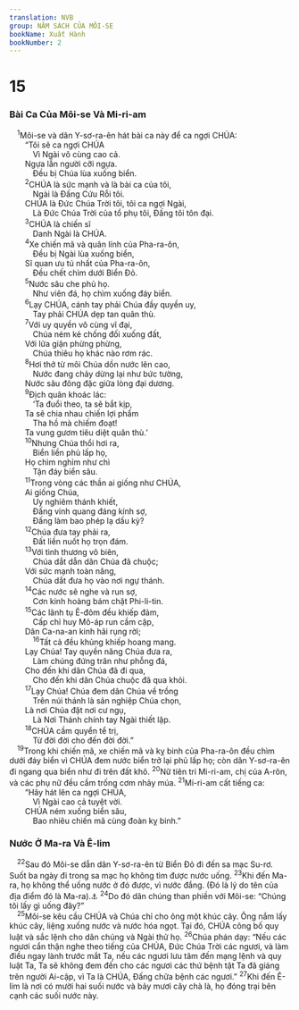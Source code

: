 ```yaml
---
translation: NVB
group: NĂM SÁCH CỦA MÔI-SE
bookName: Xuất Hành 
bookNumber: 2
---
```


<div class="title"><h1>15</h1><h3>Bài Ca Của Môi-se Và Mi-ri-am </h3></div>
<span class="verse xu_15_1"> <sup>1</sup>Môi-se và dân Y-sơ-ra-ên hát bài ca này để ca ngợi CHÚA: <br/>  “Tôi sẽ ca ngợi CHÚA<br/>   Vì Ngài vô cùng cao cả. <br/>  Ngựa lẫn người cỡi ngựa. <br/>   Đều bị Chúa lùa xuống biển. <br/></span>
<span class="verse xu_15_2">  <sup>2</sup>CHÚA là sức mạnh và là bài ca của tôi, <br/>   Ngài là Đấng Cứu Rỗi tôi. <br/>  CHÚA là Đức Chúa Trời tôi, tôi ca ngợi Ngài, <br/>   Là Đức Chúa Trời của tổ phụ tôi, Đấng tôi tôn đại. <br/></span>
<span class="verse xu_15_3">  <sup>3</sup>CHÚA là chiến sĩ <br/>   Danh Ngài là CHÚA. <br/></span>
<span class="verse xu_15_4">  <sup>4</sup>Xe chiến mã và quân lính của Pha-ra-ôn, <br/>   Đều bị Ngài lùa xuống biển, <br/>  Sĩ quan ưu tú nhất của Pha-ra-ôn, <br/>   Đều chết chìm dưới Biển Đỏ. <br/></span>
<span class="verse xu_15_5">  <sup>5</sup>Nước sâu che phủ họ. <br/>   Như viên đá, họ chìm xuống đáy biển. <br/></span>
<span class="verse xu_15_6">  <sup>6</sup>Lạy CHÚA, cánh tay phải Chúa đầy quyền uy, <br/>   Tay phải CHÚA dẹp tan quân thù. <br/></span>
<span class="verse xu_15_7">  <sup>7</sup>Với uy quyền vô cùng vĩ đại, <br/>   Chúa ném kẻ chống đối xuống đất, <br/>  Với lửa giận phừng phừng, <br/>   Chúa thiêu họ khác nào rơm rác. <br/></span>
<span class="verse xu_15_8">  <sup>8</sup>Hơi thở từ môi Chúa dồn nước lên cao, <br/>   Nước đang chảy dừng lại như bức tường, <br/>  Nước sâu đông đặc giữa lòng đại dương. <br/></span>
<span class="verse xu_15_9">  <sup>9</sup>Địch quân khoác lác: <br/>   ‘Ta đuổi theo, ta sẽ bắt kịp, <br/>  Ta sẽ chia nhau chiến lợi phẩm <br/>   Tha hồ mà chiếm đoạt! <br/>  Ta vung gươm tiêu diệt quân thù.’ <br/></span>
<span class="verse xu_15_10">  <sup>10</sup>Nhưng Chúa thổi hơi ra, <br/>   Biển liền phủ lấp họ, <br/>  Họ chìm nghỉm như chì <br/>   Tận đáy biển sâu. <br/></span>
<span class="verse xu_15_11">  <sup>11</sup>Trong vòng các thần ai giống như CHÚA, <br/>  Ai giống Chúa, <br/>   Uy nghiêm thánh khiết, <br/>   Đấng vinh quang đáng kính sợ, <br/>   Đấng làm bao phép lạ dấu kỳ? <br/></span>
<span class="verse xu_15_12">  <sup>12</sup>Chúa đưa tay phải ra, <br/>   Đất liền nuốt họ trọn đám. <br/></span>
<span class="verse xu_15_13">  <sup>13</sup>Với tình thương vô biên, <br/>   Chúa dắt dẫn dân Chúa đã chuộc; <br/>  Với sức mạnh toàn năng, <br/>   Chúa dắt đưa họ vào nơi ngự thánh. <br/></span>
<span class="verse xu_15_14">  <sup>14</sup>Các nước sẽ nghe và run sợ, <br/>   Cơn kinh hoàng bám chặt Phi-li-tin. <br/></span>
<span class="verse xu_15_15">  <sup>15</sup>Các lãnh tụ Ê-đôm đều khiếp đảm, <br/>   Cấp chỉ huy Mô-áp run cầm cập, <br/>  Dân Ca-na-an kinh hãi rụng rời; <br/></span>
<span class="verse xu_15_16">   <sup>16</sup>Tất cả đều khủng khiếp hoang mang. <br/>  Lạy Chúa! Tay quyền năng Chúa đưa ra, <br/>   Làm chúng đứng trân như phỗng đá, <br/>  Cho đến khi dân Chúa đã đi qua, <br/>   Cho đến khi dân Chúa chuộc đã qua khỏi. <br/></span>
<span class="verse xu_15_17">  <sup>17</sup>Lạy Chúa! Chúa đem dân Chúa về trồng <br/>   Trên núi thánh là sản nghiệp Chúa chọn, <br/>  Là nơi Chúa đặt nơi cư ngụ, <br/>   Là Nơi Thánh chính tay Ngài thiết lập. <br/></span>
<span class="verse xu_15_18">  <sup>18</sup>CHÚA cầm quyển tể trị, <br/>   Từ đời đời cho đến đời đời.” <br/></span>
<span class="verse xu_15_19"> <sup>19</sup>Trong khi chiến mã, xe chiến mã và kỵ binh của Pha-ra-ôn đều chìm dưới đáy biển vì CHÚA đem nước biển trở lại phủ lấp họ; còn dân Y-sơ-ra-ên đi ngang qua biển như đi trên đất khô. </span>
<span class="verse xu_15_20"><sup>20</sup>Nữ tiên tri Mi-ri-am, chị của A-rôn, và các phụ nữ đều cầm trống cơm nhảy múa. </span>
<span class="verse xu_15_21"><sup>21</sup>Mi-ri-am cất tiếng ca: <br/>  “Hãy hát lên ca ngợi CHÚA, <br/>   Vì Ngài cao cả tuyệt vời. <br/>  CHÚA ném xuống biển sâu, <br/>   Bao nhiêu chiến mã cùng đoàn kỵ binh.” <br/></span>
<div class="title"><h3>Nước Ở Ma-ra Và Ê-lim </h3></div>
<span class="verse xu_15_22"> <sup>22</sup>Sau đó Môi-se dẫn dân Y-sơ-ra-ên từ Biển Đỏ đi đến sa mạc Su-rơ. Suốt ba ngày đi trong sa mạc họ không tìm được nước uống. </span>
<span class="verse xu_15_23"><sup>23</sup>Khi đến Ma-ra, họ không thể uống nước ở đó được, vì nước đắng. (Đó là lý do tên của địa điểm đó là Ma-ra).<a data-toggle="tooltip" data-placement="bottom" title="Ma-ra nghĩa là đắng">⚓</a></span>
<span class="verse xu_15_24"><sup>24</sup>Do đó dân chúng than phiền với Môi-se: “Chúng tôi lấy gì uống đây?” <br/></span>
<span class="verse xu_15_25"> <sup>25</sup>Môi-se kêu cầu CHÚA và Chúa chỉ cho ông một khúc cây. Ông nắm lấy khúc cây, liệng xuống nước và nước hóa ngọt. Tại đó, CHÚA công bố quy luật và sắc lệnh cho dân chúng và Ngài thử họ. </span>
<span class="verse xu_15_26"><sup>26</sup>Chúa phán dạy: “Nếu các ngươi cẩn thận nghe theo tiếng của CHÚA, Đức Chúa Trời các ngươi, và làm điều ngay lành trước mắt Ta, nếu các ngươi lưu tâm đến mạng lệnh và quy luật Ta, Ta sẽ không đem đến cho các ngươi các thứ bệnh tật Ta đã giáng trên người Ai-cập, vì Ta là CHÚA, Đấng chữa bệnh các ngươi.” </span>
<span class="verse xu_15_27"><sup>27</sup>Khi đến Ê-lim là nơi có mười hai suối nước và bảy mươi cây chà là, họ đóng trại bên cạnh các suối nước này. <br/></span>
